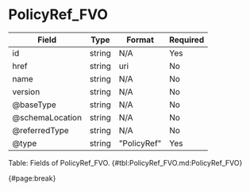 <!--
    ATTENTION: This file was generated via gradle!
               Do NOT manually edit this file! Any such changes will be overwritten!
-->

# PolicyRef_FVO

| Field | Type | Format | Required |
| ------- | ------- | ------- | --- |
| id | string | N/A | Yes |
| href | string | uri | No |
| name | string | N/A | No |
| version | string | N/A | No |
| @baseType | string | N/A | No |
| @schemaLocation | string | N/A | No |
| @referredType | string | N/A | No |
| @type | string | "PolicyRef" | Yes |

Table: Fields of PolicyRef_FVO. {#tbl:PolicyRef_FVO.md:PolicyRef_FVO}

{#page:break}
